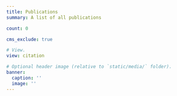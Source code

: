 ```yaml
---
title: Publications
summary: A list of all publications

count: 0

cms_exclude: true

# View.
view: citation

# Optional header image (relative to `static/media/` folder).
banner:
  caption: ''
  image: ''
---
```

